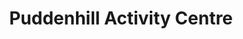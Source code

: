 ---
title: "Puddenhill Activity Centre"
address: "Moorepark, Garristown, Co. Dublin / Meath"
tel: "+353 (0)18 35 4444"
county: "Dublin"
category: "Go Karting"
type: "Content"
lat: "53.56586837768555"
lng: "-6.378221035003662"
---